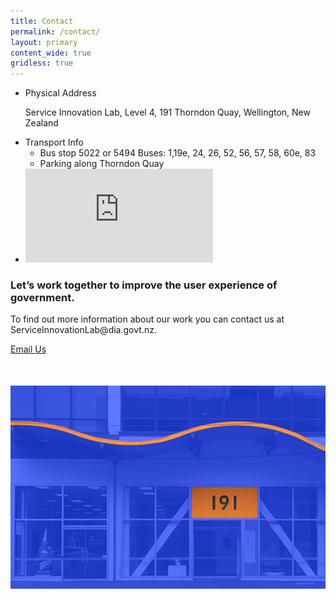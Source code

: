 ```yaml
---
title: Contact
permalink: /contact/
layout: primary
content_wide: true
gridless: true
---
```

<div class="usa-grid usa-grid-reversed">
<aside class="usa-section usa-grid-reversed-right usa-width-one-third section-info section-info-gray">
  <ul>
    <li class="section-info-list-item">
      <div class="section-info-header">Physical Address</div>
      <p>Service Innovation Lab, Level 4, 191 Thorndon Quay, Wellington, New Zealand</p>
    </li>
    <li class="section-info-list-item">
      <div class="section-info-header">Transport Info</div>
      <ul>
        <li>Bus stop 5022 or 5494 Buses: 1,19e, 24, 26, 52, 56, 57, 58, 60e, 83</li>
        <li>Parking along Thorndon Quay</li>
      </ul>
    </li>
    <li class="section-info-list-item">
      <div class="section-info-header"></div>
    <iframe src="https://www.google.com/maps/embed?pb=!1m18!1m12!1m3!1d2998.7063472052146!2d174.77947971542227!3d-41.271729279274886!2m3!1f0!2f0!3f0!3m2!1i1024!2i768!4f13.1!3m3!1m2!1s0x6d38ae250dadc591%3A0xb2e04dde972138ea!2s191+Thorndon+Quay%2C+Pipitea%2C+Wellington+6011!5e0!3m2!1sen!2snz!4v1544731549207"  frameborder="1" style="border:0" allowfullscreen></iframe>
    </li>
  </ul>
</aside>
<div class="usa-section usa-width-two-thirds">

<h3>Let’s work together to improve the user experience of government.</h3>

<p>To find out more information about our work you can contact us at ServiceInnovationLab@dia.govt.nz.</p>


<a class="usa-button usa-button-marginless" href="mailto:ServiceInnovationLab@dia.govt.nz?">Email Us</a> <!--subject=Partnering with The Service Innovation Lab-->
<img src = "/assets/img/191ThorndonQuay.png" style = "padding-top:50px;padding-bottom:11px">

</div>

</div>

<!--<div class="usa-grid usa-grid-line">
  <hr/>
</div> -->